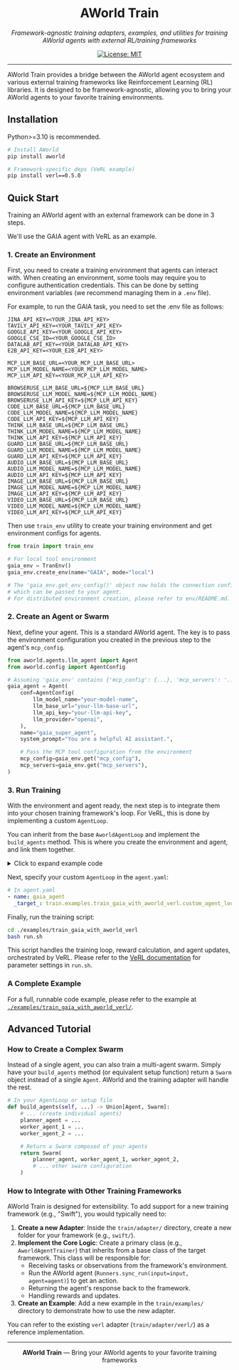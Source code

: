 <div align="center">

# AWorld Train

*Framework-agnostic training adapters, examples, and utilities for training AWorld agents with external RL/training frameworks*

[![License: MIT][license-image]][license-url]

</div>

---

AWorld Train provides a bridge between the AWorld agent ecosystem and various external training frameworks like Reinforcement Learning (RL) libraries. It is designed to be framework-agnostic, allowing you to bring your AWorld agents to your favorite training environments.

## Installation

Python>=3.10 is recommended.

```bash
# Install AWorld
pip install aworld

# Framework-specific deps (VeRL example)
pip install verl==0.5.0
```

## Quick Start

Training an AWorld agent with an external framework can be done in 3 steps.

We'll use the GAIA agent with VeRL as an example.


### 1. Create an Environment
First, you need to create a training environment that agents can interact with. 
When creating an environment, some tools may require you to configure authentication credentials. This can be done by setting environment variables (we recommend managing them in a `.env` file).

For example, to run the GAIA task, you need to set the .env file as follows:
```.env
JINA_API_KEY=<YOUR_JINA_API_KEY>
TAVILY_API_KEY=<YOUR_TAVILY_API_KEY>
GOOGLE_API_KEY=<YOUR_GOOGLE_API_KEY>
GOOGLE_CSE_ID=<YOUR_GOOGLE_CSE_ID>
DATALAB_API_KEY=<YOUR_DATALAB_API_KEY>
E2B_API_KEY=<YOUR_E2B_API_KEY>

MCP_LLM_BASE_URL=<YOUR_MCP_LLM_BASE_URL>
MCP_LLM_MODEL_NAME=<YOUR_MCP_LLM_MODEL_NAME>
MCP_LLM_API_KEY=<YOUR_MCP_LLM_API_KEY>

BROWSERUSE_LLM_BASE_URL=${MCP_LLM_BASE_URL}
BROWSERUSE_LLM_MODEL_NAME=${MCP_LLM_MODEL_NAME}
BROWSERUSE_LLM_API_KEY=${MCP_LLM_API_KEY}
CODE_LLM_BASE_URL=${MCP_LLM_BASE_URL}
CODE_LLM_MODEL_NAME=${MCP_LLM_MODEL_NAME}
CODE_LLM_API_KEY=${MCP_LLM_API_KEY}
THINK_LLM_BASE_URL=${MCP_LLM_BASE_URL}
THINK_LLM_MODEL_NAME=${MCP_LLM_MODEL_NAME}
THINK_LLM_API_KEY=${MCP_LLM_API_KEY}
GUARD_LLM_BASE_URL=${MCP_LLM_BASE_URL}
GUARD_LLM_MODEL_NAME=${MCP_LLM_MODEL_NAME}
GUARD_LLM_API_KEY=${MCP_LLM_API_KEY}
AUDIO_LLM_BASE_URL=${MCP_LLM_BASE_URL}
AUDIO_LLM_MODEL_NAME=${MCP_LLM_MODEL_NAME}
AUDIO_LLM_API_KEY=${MCP_LLM_API_KEY}
IMAGE_LLM_BASE_URL=${MCP_LLM_BASE_URL}
IMAGE_LLM_MODEL_NAME=${MCP_LLM_MODEL_NAME}
IMAGE_LLM_API_KEY=${MCP_LLM_API_KEY}
VIDEO_LLM_BASE_URL=${MCP_LLM_BASE_URL}
VIDEO_LLM_MODEL_NAME=${MCP_LLM_MODEL_NAME}
VIDEO_LLM_API_KEY=${MCP_LLM_API_KEY}
```

Then use `train_env` utility to create your training environment and get environment configs for agents.
```python
from train import train_env

# For local tool environment
gaia_env = TranEnv()
gaia_env.create_env(name="GAIA", mode="local")

# The 'gaia_env.get_env_config()' object now holds the connection configuration for the MCP server,
# which can be passed to your agent.
# For distributed environment creation, please refer to env/README.md.
```

### 2. Create an Agent or Swarm
Next, define your agent. This is a standard AWorld agent. The key is to pass the environment configuration you created in the previous step to the agent's `mcp_config`.

```python
from aworld.agents.llm_agent import Agent
from aworld.config import AgentConfig

# Assuming 'gaia_env' contains {'mcp_config': {...}, 'mcp_servers': '...'}
gaia_agent = Agent(
    conf=AgentConfig(
        llm_model_name="your-model-name",
        llm_base_url="your-llm-base-url",
        llm_api_key="your-llm-api-key",
        llm_provider="openai",
    ),
    name="gaia_super_agent",
    system_prompt="You are a helpful AI assistant.",

    # Pass the MCP tool configuration from the environment
    mcp_config=gaia_env.get("mcp_config"),
    mcp_servers=gaia_env.get("mcp_servers"),
)
```

### 3. Run Training
With the environment and agent ready, the next step is to integrate them into your chosen training framework's loop. For VeRL, this is done by implementing a custom `AgentLoop`.

You can inherit from the base `AworldAgentLoop` and implement the `build_agents` method. This is where you create the environment and agent, and link them together.

<details>
<summary>Click to expand example code</summary>

```python
# In your custom_agent_loop.py
class GaiaAgentLoop(AworldAgentLoop):
  def build_agents(self, ...):
      # Create the environment
      gaia_env = TranEnv()
      gaia_env.create_env(name="GAIA", mode="local")

      # Create and return the agent, passing in the env config
      return Agent(
          ...,
          mcp_config=gaia_env.get_env_config().get("mcp_config"),
          mcp_servers=gaia_env.get_env_config().get("mcp_servers"),
      )
```

</details>

Next, specify your custom `AgentLoop` in the `agent.yaml`:

```yaml
# In agent.yaml
- name: gaia_agent
  _target_: train.examples.train_gaia_with_aworld_verl.custom_agent_loop.GaiaAgentLoop
```

Finally, run the training script:
```bash
cd ./examples/train_gaia_with_aworld_verl
bash run.sh
```
This script handles the training loop, reward calculation, and agent updates, orchestrated by VeRL.
Please refer to the [VeRL documentation](https://verl.readthedocs.io/en/latest/examples/config.html) for parameter settings in `run.sh`.

### A Complete Example

For a full, runnable code example, please refer to the example at [`./examples/train_gaia_with_aworld_verl/`](./examples/train_gaia_with_aworld_verl/).

## Advanced Tutorial

### How to Create a Complex Swarm
Instead of a single agent, you can also train a multi-agent swarm. Simply have your `build_agents` method (or equivalent setup function) return a `Swarm` object instead of a single `Agent`. AWorld and the training adapter will handle the rest.

```python
# In your AgentLoop or setup file
def build_agents(self, ...) -> Union[Agent, Swarm]:
    # ... (create individual agents)
    planner_agent = ...
    worker_agent_1 = ...
    worker_agent_2 = ...

    # Return a Swarm composed of your agents
    return Swarm(
        planner_agent, worker_agent_1, worker_agent_2,
        # ... other swarm configuration
    )
```

### How to Integrate with Other Training Frameworks
AWorld Train is designed for extensibility. To add support for a new training framework (e.g., "Swift"), you would typically need to:

1.  **Create a new Adapter**: Inside the `train/adapter/` directory, create a new folder for your framework (e.g., `swift/`).
2.  **Implement the Core Logic**: Create a primary class (e.g., `AworldAgentTrainer`) that inherits from a base class of the target framework. This class will be responsible for:
    *   Receiving tasks or observations from the framework's environment.
    *   Run the AWorld agent (`Runners.sync_run(input=input, agent=agent)`) to get an action.
    *   Returning the agent's response back to the framework.
    *   Handling rewards and updates.
3.  **Create an Example**: Add a new example in the `train/examples/` directory to demonstrate how to use the new adapter.

You can refer to the existing `verl` adapter (`train/adapter/verl/`) as a reference implementation.

---

<div align="center">

**AWorld Train** — Bring your AWorld agents to your favorite training frameworks

[license-image]: https://img.shields.io/badge/License-MIT-yellow.svg
[license-url]: https://opensource.org/licenses/MIT

</div>
